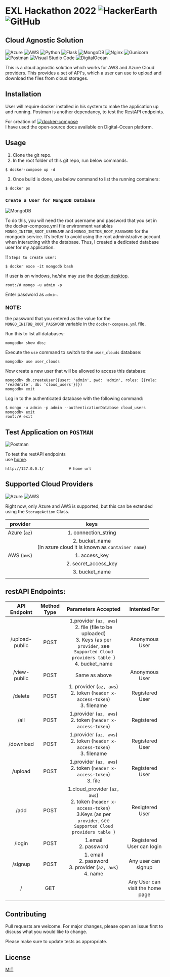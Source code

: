 # EXL Hackathon 2022 ![HackerEarth](https://img.shields.io/badge/HackerEarth-%232C3454.svg?style=for-the-badge&logo=HackerEarth&logoColor=Blue) ![GitHub](https://img.shields.io/badge/github-%23121011.svg?style=for-the-badge&logo=github&logoColor=white)
## Cloud Agnostic Solution 
![Azure](https://img.shields.io/badge/azure-%230072C6.svg?style=for-the-badge&logo=microsoftazure&logoColor=white) ![AWS](https://img.shields.io/badge/AWS-%23FF9900.svg?style=for-the-badge&logo=amazon-aws&logoColor=white) ![Python](https://img.shields.io/badge/python-3670A0?style=for-the-badge&logo=python&logoColor=ffdd54) ![Flask](https://img.shields.io/badge/flask-%23000.svg?style=for-the-badge&logo=flask&logoColor=white) ![MongoDB](https://img.shields.io/badge/MongoDB-%234ea94b.svg?style=for-the-badge&logo=mongodb&logoColor=white)  ![Nginx](https://img.shields.io/badge/nginx-%23009639.svg?style=for-the-badge&logo=nginx&logoColor=white) ![Gunicorn](https://img.shields.io/badge/gunicorn-%298729.svg?style=for-the-badge&logo=gunicorn&logoColor=white) ![Postman](https://img.shields.io/badge/Postman-FF6C37?style=for-the-badge&logo=postman&logoColor=white) ![Visual Studio Code](https://img.shields.io/badge/Visual%20Studio%20Code-0078d7.svg?style=for-the-badge&logo=visual-studio-code&logoColor=white) ![DigitalOcean](https://img.shields.io/badge/DigitalOcean-%230167ff.svg?style=for-the-badge&logo=digitalOcean&logoColor=white)

This is a cloud agnostic solution which works for AWS and Azure Cloud providers. This provides a set 
of API's, which a user can use to upload and download the files from cloud storages.

## Installation

User will require docker installed in his system to make the application up and running.
Postman is another dependancy, to test the RestAPI endpoints.

For creation of [![docker-compose](https://img.shields.io/badge/digitalocean-docker_compose.yml-blue?style=flat&logo=digitalocean)](https://www.digitalocean.com/community/tutorials/how-to-set-up-flask-with-mongodb-and-docker) 
<br>
I have used the open-source docs available on Digital-Ocean platform.

## Usage

1. Clone the git repo.
2. In the root folder of this git repo, run below commands.
```docker
$ docker-compose up -d
```
3. Once build is done, use below command to list the running containers:
```docker
$ docker ps
```

### `Create a User for MongoDB Database`
![MongoDB](https://img.shields.io/badge/MongoDB-%234ea94b.svg?style=for-the-badge&logo=mongodb&logoColor=white)

To do this, you will need the root username and password that you set in the docker-compose.yml file environment variables `MONGO_INITDB_ROOT_USERNAME` and `MONGO_INITDB_ROOT_PASSWORD` for the mongodb service.
It’s better to avoid using the root administrative account when interacting with the database.
Thus, I created a dedicated database user for my application.

!! `Steps to create user:`

```docker
$ docker exce -it mongodb bash
```
If user is on windows, he/she may use the [docker-desktop](https://docs.docker.com/desktop/windows/install/).

```docker
root:/# mongo -u admin -p
```
Enter password as `admin`.

### NOTE: 
the password that you entered as the value for the `MONGO_INITDB_ROOT_PASSWORD` variable in the `docker-compose.yml` file. 

Run this to list all databases:
```docker
mongodb> show dbs;
```

Execute the `use` command to switch to the `user_clouds` database:
```docker
mongodb> use user_clouds
```

Now create a new user that will be allowed to access this database:
```docker
mongodb> db.createUser({user: 'admin', pwd: 'admin', roles: [{role: 'readWrite', db: 'cloud_users'}]})
mongodb> exit
```

Log in to the authenticated database with the following command:
```docker
$ mongo -u admin -p admin --authenticationDatabase cloud_users
mongodb> exit
root:/# exit
```

## Test Application on `POSTMAN`
![Postman](https://img.shields.io/badge/Postman-FF6C37?style=for-the-badge&logo=postman&logoColor=white)

To test the restAPI endpoints\
use [home](http://127.0.0.1/). 
```
http://127.0.0.1/           # home url
```



## Supported Cloud Providers
![Azure](https://img.shields.io/badge/azure-%230072C6.svg?style=for-the-badge&logo=microsoftazure&logoColor=white) ![AWS](https://img.shields.io/badge/AWS-%23FF9900.svg?style=for-the-badge&logo=amazon-aws&logoColor=white)

Right now, only Azure and AWS is supported, but this can be extended using the `StorageAction` Class.

 |provider  |   keys|
 |:----------:|:-------:|
 |Azure (`az`)| 1. connection_string|
 |     | 2. bucket_name <br>(In azure cloud it is known as `container name`)|
 | AWS (`aws`)|1. access_key|
 |  |2. secret_access_key|
 |  |3. bucket_name   |
 |  |                   |

## restAPI Endpoints:

|API Endpoint | Method Type     | Parameters Accepted       |  Intented For |
|:-------------:|:-------------:|:--------------------:     |:---------------:|
|/upload-public|    POST    | 1.provider (`az, aws`)  <br> 2. file (file to be uploaded) <br>  3. Keys (as per `provider`, see `Supported Cloud providers table `) <br>    4. bucket_name     | Anonymous User              
|/view-public   |   POST    | Same as above                 | Anonymous User
|/delete        |   POST    |1. provider (`az, aws`)  <br>  2. token (`header x-access-token`) <br>   3. filename     | Registered User 
|/all           |   POST    | 1.provider (`az, aws`) <br> 2. token (`header x-access-token`) <br>| Registered
|/download      |   POST    |  1.provider (`az, aws`) <br> 2. token (`header x-access-token`) <br> 3. filename| Registered User
|/upload        |   POST    |  1.provider (`az, aws`) <br> 2. token (`header x-access-token`) <br> 3. file | Registered User
|/add           |   POST    |1.cloud_provider (`az, aws`) <br> 2. token (`header x-access-token`) <br> 3.Keys (as per `provider`, see `Supported Cloud providers table `)| Resigtered User
|/login         |   POST    | 1.email <br> 2. password  |   Registered User can login
|/signup        |   POST    | 1. email <br> 2. password <br> 3. provider (`az, aws`) <br> 4. name| Any user can signup
|/              |   GET     |                           |   Any User can visit the home page
|               |           |                           |

## Contributing
Pull requests are welcome. For major changes, please open an issue first to discuss what you would like to change.

Please make sure to update tests as appropriate.

## License
[MIT](https://choosealicense.com/licenses/mit/)